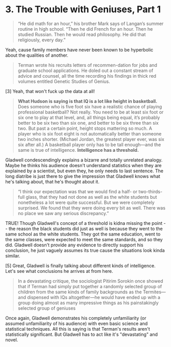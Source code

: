 # 3. The Trouble with Geniuses, Part 1

> “He did math for an hour,” his brother Mark says of Langan’s summer routine in high school. “Then he did French for an hour. Then he studied Russian. Then he would read philosophy. He did that religiously, every day.”

Yeah, cause family members have never been known to be hyperbolic about the qualities of another. 

> Terman wrote his recruits letters of recommen-dation for jobs and graduate school applications. He doled out a constant stream of advice and counsel, all the time recording his findings in thick red volumes entitled Genetic Studies of Genius.

[3] Yeah, that won't fuck up the data at all! 

> **What Hudson is saying is that IQ is a lot like height in basketball.** Does someone who is five foot six have a realistic chance of playing professional basketball? Not really. You need to be at least six foot or six one to play at that level, and, all things being equal, it’s probably better to be six two than six one, and better to be six three than six two. But past a certain point, height stops mattering so much. A player who is six foot eight is not automatically better than someone two inches shorter. (Michael Jordan, the greatest player ever, was six six after all.) A basketball player only has to be tall enough—and the same is true of intelligence. **Intelligence has a threshold.**

Gladwell condescendingly explains a bizarre and totally unrelated analogy. Maybe he thinks his audience doesn't understand statistics when they are explained by a scientist, but even they, he only needs to last sentence. The long diatribe is just there to give the impression that Gladwell knows what he's talking about, that he's thought about it.

> “I think our expectation was that we would find a half- or two-thirds-full glass, that they had not done as well as the white students but nonetheless a lot were quite successful. But we were completely surprised. We found that they were doing every bit as well. There was no place we saw any serious discrepancy.”

TRUE! Though Gladwell's concept of a threshold is kidna missing the point -- the reason the black students did just as well is because they went to the same school as the white students. They got the same education, went to the same classes, were expected to meet the same standards, and so they did. Gladwell doesn't provide any evidence to directly support his conclusion, he just vaguely assumes its true cause the situations look kinda similar.

[5] Great, Gladwell is finally talking about different kinds of intelligence. Let's see what conclusions he arrives at from here.

> In a devastating critique, the sociologist Pitirim Sorokin once showed that if Terman had simply put together a randomly selected group of children from the same kinds of family backgrounds as the Termites—and dispensed with IQs altogether—he would have ended up with a group doing almost as many impressive things as his painstakingly selected group of geniuses

Once again, Gladwell demonstrates his completely unfamiliarity (or assumed unfamiliarity of his audience) with even basic science and statistical techniques. All this is saying is that Terman's results aren't statistically significant. But Gladwell has to act like it's "devastating" and novel. 
